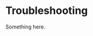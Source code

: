 [title]: # (Troubleshooting)
[tags]: # (XXX)
[priority]: # (8200)
# Troubleshooting
Something here.
